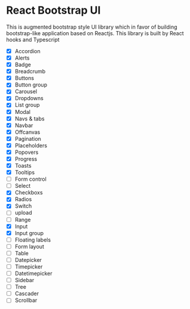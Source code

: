 # React Bootstrap UI

This is augmented bootstrap style UI library which in favor of building bootstrap-like application based on Reactjs. This library is built by React hooks and Typescript 

- [x] Accordion
- [x] Alerts
- [x] Badge
- [x] Breadcrumb
- [x] Buttons
- [x] Button group
- [x] Carousel
- [x] Dropdowns
- [x] List group
- [x] Modal
- [x] Navs & tabs
- [x] Navbar
- [X] Offcanvas
- [X] Pagination
- [X] Placeholders
- [X] Popovers
- [X] Progress
- [X] Toasts
- [x] Tooltips
- [ ] Form control
- [ ] Select
- [x] Checkboxs
- [x] Radios
- [x] Switch
- [ ] upload
- [ ] Range
- [X] Input
- [X] Input group
- [ ] Floating labels
- [ ] Form layout
- [ ] Table
- [ ] Datepicker
- [ ] Timepicker
- [ ] Datetimepicker
- [ ] Sidebar
- [ ] Tree
- [ ] Cascader
- [ ] Scrollbar

